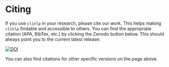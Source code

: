 # Citing

If you use `clinlp` in your research, please cite our work. This helps making `clinlp` findable and accessible to others. You can find the appropriate citation (APA, BibTex, etc.) by clicking the Zenodo button below. This should always point you to the current latest release:

[![DOI](https://zenodo.org/badge/DOI/10.5281/zenodo.10528055.svg)](https://doi.org/10.5281/zenodo.10528055)

You can also find citations for other specific versions on the page above.
